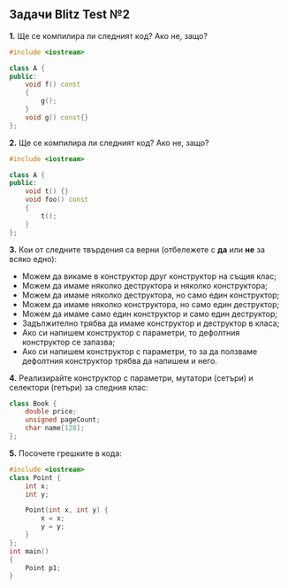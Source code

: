 ## Задачи Blitz Test №2

**1.** Ще се компилира ли следният код? Ако не, защо?
```c++
#include <iostream>

class A {
public:
    void f() const
    {
        g();
    }
    void g() const{}
};
```

**2.** Ще се компилира ли следният код? Ако не, защо?
```c++
#include <iostream>

class A {
public:
    void t() {}
    void foo() const
    {
        t();
    }
};
```

**3.** Кои от следните твърдения са верни (отбележете с **да** или **не** за всяко едно):
 - Можем да викаме в конструктор друг конструктор на същия клас;
 - Можем да имаме няколко деструктора и няколко конструктора;
 - Можем да имаме няколко деструктора, но само един конструктор;
 - Можем да имаме няколко конструктора, но само един деструктор;
 - Можем да имаме само един конструктор и само един деструктор;
 - Задължително трябва да имаме конструктор и деструктор в класа;
 - Ако си напишем конструктор с параметри, то дефолтния конструктор се запазва;
 - Ако си напишем конструктор с параметри, то за да ползваме дефолтния конструктор трябва да напишем и него.



**4.** Реализирайте конструктор с параметри, мутатори (сетъри) и селектори (гетъри) за следния клас:
```c++
class Book {
    double price;
    unsigned pageCount;
    char name[128];
};
```

**5.** Посочете грешките в кода:
```c++
#include <iostream>
class Point {
    int x;
    int y;

    Point(int x, int y) {
        x = x;
        y = y;
    }
};
int main()
{
    Point p1;
}
```

